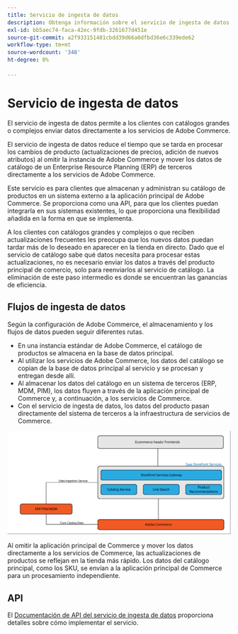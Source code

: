 ```yaml
---
title: Servicio de ingesta de datos
description: Obtenga información sobre el servicio de ingesta de datos para Adobe Commerce
exl-id: bb5aec74-faca-42ec-9fdb-3261677d451e
source-git-commit: a2f933151481cbdd39d66a0dfbd36e6c339ede62
workflow-type: tm+mt
source-wordcount: '348'
ht-degree: 0%

---
```


# Servicio de ingesta de datos

El servicio de ingesta de datos permite a los clientes con catálogos grandes o complejos enviar datos directamente a los servicios de Adobe Commerce.

El servicio de ingesta de datos reduce el tiempo que se tarda en procesar los cambios de producto (actualizaciones de precios, adición de nuevos atributos) al omitir la instancia de Adobe Commerce y mover los datos de catálogo de un Enterprise Resource Planning (ERP) de terceros directamente a los servicios de Adobe Commerce.

Este servicio es para clientes que almacenan y administran su catálogo de productos en un sistema externo a la aplicación principal de Adobe Commerce. Se proporciona como una API, para que los clientes puedan integrarla en sus sistemas existentes, lo que proporciona una flexibilidad añadida en la forma en que se implementa.

A los clientes con catálogos grandes y complejos o que reciben actualizaciones frecuentes les preocupa que los nuevos datos puedan tardar más de lo deseado en aparecer en la tienda en directo. Dado que el servicio de catálogo sabe qué datos necesita para procesar estas actualizaciones, no es necesario enviar los datos a través del producto principal de comercio, solo para reenviarlos al servicio de catálogo. La eliminación de este paso intermedio es donde se encuentran las ganancias de eficiencia.

## Flujos de ingesta de datos

Según la configuración de Adobe Commerce, el almacenamiento y los flujos de datos pueden seguir diferentes rutas.

* En una instancia estándar de Adobe Commerce, el catálogo de productos se almacena en la base de datos principal.
* Al utilizar los servicios de Adobe Commerce, los datos del catálogo se copian de la base de datos principal al servicio y se procesan y entregan desde allí.
* Al almacenar los datos del catálogo en un sistema de terceros (ERP, MDM, PIM), los datos fluyen a través de la aplicación principal de Commerce y, a continuación, a los servicios de Commerce.
* Con el servicio de ingesta de datos, los datos del producto pasan directamente del sistema de terceros a la infraestructura de servicios de Commerce.

![Servicio de ingesta de datos](assets/data-ingestion.png)

Al omitir la aplicación principal de Commerce y mover los datos directamente a los servicios de Commerce, las actualizaciones de productos se reflejan en la tienda más rápido. Los datos del catálogo principal, como los SKU, se envían a la aplicación principal de Commerce para un procesamiento independiente.

## API

El [Documentación de API del servicio de ingesta de datos](https://developer.adobe.com/commerce/services/data-ingestion) proporciona detalles sobre cómo implementar el servicio.
